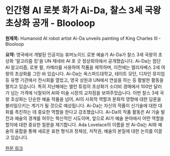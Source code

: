 # 인간형 AI 로봇 화가 Ai-Da, 찰스 3세 국왕 초상화 공개 - Blooloop

**원제목:** Humanoid AI robot artist Ai-Da unveils painting of King Charles III - Blooloop

**요약:** 영국에서 개발된 인공지능 휴머노이드 로봇 예술가 Ai-Da가 찰스 3세 국왕의 초상화 '알고리즘 킹'을 UN 제네바 AI 포 굿 정상회의에서 공개했습니다.  Ai-Da는 첨단 AI 알고리즘, 로봇 팔, 카메라를 사용하여 작품을 제작하며, 이전에는 엘리자베스 2세 여왕의 초상화를 그린 바 있습니다.  Ai-Da는 옥스퍼드대학교, 테이트 모던, 디자인 뮤지엄 등 유명 기관에서 전시회를 열었고, 영국 상원과 UN에서 연설을 하는 등 활발한 활동을 펼치고 있습니다.  특히 지난해에는 앨런 튜링의 초상화가 소더비 경매에서 100만 달러가 넘는 가격에 낙찰되어 AI와 미술 시장의 교차점을 보여주었습니다.  이번 찰스 3세 국왕 초상화는 단순한 예술 작품을 넘어, AI의 사회적 역할과 문화적 영향에 대한 담론을 불러일으키는 계기가 될 것으로 예상됩니다.  Ai-Da는 자신의 작품이 신기술에 대한 대화를 촉진하는 데 중요한 역할을 한다고 강조했습니다.  Ai-Da의 작품 활동은 AI 기술 발전과 예술의 경계를 허무는 혁신적인 시도이며, 앞으로 AI가 예술 분야에서 어떤 역할을 할지에 대한 중요한 질문을 제기합니다.  Ada Lovelace의 이름을 딴 Ai-Da는  AI와 예술의 융합을 통해 새로운 표현 형식과 정체성, 저작권, 예술의 본질에 대한 논의를 이끌고 있습니다.

[원문 링크](https://blooloop.com/technology/news/ai-da-humanoid-robot-king-charles-painting/)
